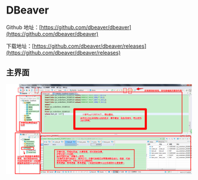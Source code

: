 <!--
 * @Github       : https://github.com/superzhc/BigData-A-Question
 * @Author       : SUPERZHC
 * @CreateDate   : 2020-12-15 14:18:04
 * @LastEditTime : 2020-12-16 10:07:15
 * @Copyright 2020 SUPERZHC
-->
# DBeaver

Github 地址：[https://github.com/dbeaver/dbeaver](https://github.com/dbeaver/dbeaver)

下载地址：[https://github.com/dbeaver/dbeaver/releases](https://github.com/dbeaver/dbeaver/releases)

## 主界面

![主要操作界面](images/vscode-paste-image-20201216101279.png)